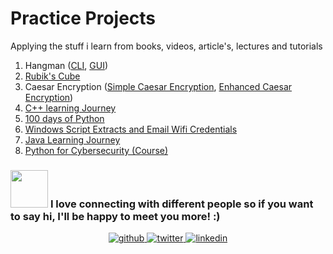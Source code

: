 # Practice Projects
Applying the stuff i learn from books, videos, article's, lectures and tutorials

1. Hangman ([CLI](https://github.com/creeper-exe/PracticeProjects/tree/main/HangmanCLI), [GUI](https://github.com/creeper-exe/PracticeProjects/tree/main/HangmanGUI)) 
2. [Rubik's Cube](https://github.com/creeper-exe/PracticeProjects/tree/main/Rubik's%20Cube)
3. Caesar Encryption ([Simple Caesar Encryption](https://github.com/creeper-exe/PracticeProjects/blob/main/CaesarEncryption/SimpleCeaserEncryption.py), [Enhanced Caesar Encryption](https://github.com/creeper-exe/PracticeProjects/blob/main/CaesarEncryption/EnhancedCaesarEncryption.py))
4. [C++ learning Journey](https://github.com/creeper-exe/PracticeProjects/tree/main/C%2B%2B%20Learning%20Journey)
5. [100 days of Python](https://github.com/creeper-exe/PracticeProjects/tree/main/100%20Days%20of%20Python)
6. [Windows Script Extracts and Email Wifi Credentials](https://github.com/creeper-exe/PracticeProjects/tree/main/Windows%20Script%20Extracts%20and%20Email%20Wifi%20Credentials)
7. [Java Learning Journey](https://github.com/creeper-exe/PracticeProjects/blob/main/Java%20learning%20Journey/README.md)
8. [Python for Cybersecurity (Course)](https://github.com/creeper-exe/PracticeProjects/tree/main/Python%20for%20Cybersecurity%20(Course))






### <img src="https://media.giphy.com/media/LnQjpWaON8nhr21vNW/giphy.gif" width="60"> <b>I love connecting with different people</b> so if you want to say <b>hi, I'll be happy to meet you more!</b> :)

<div align="center">
<a href="https://github.com/creeper-exe" target="_blank">
<img src=https://img.shields.io/badge/github-%2324292e.svg?&style=for-the-badge&logo=github&logoColor=white alt=github style="margin-bottom: 5px;" />
</a>
<a href="https://twitter.com/Nouureldin_Ehab" target="_blank">
<img src=https://img.shields.io/badge/twitter-%2300acee.svg?&style=for-the-badge&logo=twitter&logoColor=white alt=twitter style="margin-bottom: 5px;" />
</a>
<a href="https://linkedin.com/in/noureldin-ehab-a57940190" target="_blank">
<img src=https://img.shields.io/badge/linkedin-%231E77B5.svg?&style=for-the-badge&logo=linkedin&logoColor=white alt=linkedin style="margin-bottom: 5px;" />
</a>  
</div>  
